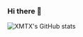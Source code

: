 ### Hi there 👋

![XMTX's GitHub stats](https://github-readme-stats.vercel.app/api?username=XMTX2036&show_icons=true&theme=tokyonight)

<!--
**XMTX2036/XMTX2036** is a ✨ _special_ ✨ repository because its `README.md` (this file) appears on your GitHub profile.

Here are some ideas to get you started:

- 🔭 I’m currently working on ...
- 🌱 I’m currently learning ...
- 👯 I’m looking to collaborate on ...
- 🤔 I’m looking for help with ...
- 💬 Ask me about ...
- 📫 How to reach me: ...
- 😄 Pronouns: ...
- ⚡ Fun fact: ...
-->
